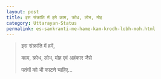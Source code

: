```yaml
---
layout: post
title: इस संक्रांति में हमे काम, क्रोध, लोभ, मोह
category: Uttarayan-Status
permalink: es-sankranti-me-hame-kam-krodh-lobh-moh.html
---
```

> इस संक्रांति में हमें,
> 
> काम, क्रोध, लोभ, मोह एवं अहंकार जैसे
> 
> पतंगों को भी काटने चाहिए…